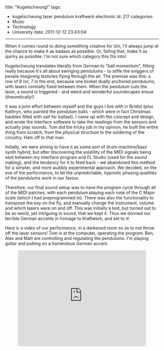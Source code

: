title: "Kugelschwung!"
tags:
  - kugelschwung laser pendulum kraftwerk electronic
id: 217
categories:
  - Music
  - Technology
  - University
date: 2011-12-12 23:43:04
---

When it comes round to doing something creative for Uni, I'll always jump at the chance to make it as badass as possible. Or, failing that, make it as quirky as possible. I'm not sure which category this fits into!

Kugelschwung translates literally from German to "ball momentum", fitting really because it's all about swinging pendulums - to stifle the sniggers of people imagining testicles flying through the air. The premise was this: a row of 8 (or, 7 in the end, because one broke) dually anchored pendulums, with lasers centrally fixed between them. When the pendulum cuts the laser, a sound is triggered - and weird and wonderful soundscapes ensue (theoretically!)

It was a joint effort between myself and the guys I live with in Bristol (plus Kathryn, who painted the pendulum balls - which were in fact Christmas baubles filled with salt for ballast). I came up with the concept and design, and wrote the interface software to take the readings from the sensors and actually play sounds. Tom did the tricky job in my opinion, he built the entire thing from scratch, from the physical structure to the soldering of the circuitry. Hats off to that man.

Initially, we were aiming to have it as some sort of drum-machine/bass synth hybrid, but after discovering the volatility of the MIDI signals being sent between my interface program and FL Studio (used for the sound making), and the tendency for it to feed back - we abandoned this method for a simpler, and more audibly experimental approach. We decided, on the eve of the performance, to let the unpredictable, hypnotic phasing qualities of the pendulums work in our favour.

Therefore, our final sound setup was to have the program cycle through all of the MIDI patches, with each pendulum playing each note of the C Major scale (which I had preprogrammed in). There was also the functionality to transpose the key on the fly, and manually change the instrument, volume and which lasers were on and off. This was initially a test, but turned out to be so weird, yet intriguing in sound, that we kept it. Thus we donned our terrible German accents in homage to Kraftwerk, and set to it!

Here is a video of our performance, in a darkened room so as to not throw off the laser sensors! Tom is at the computer, operating the program. Ben, Alex and Matt are controlling and regulating the pendulums. I'm playing guitar and putting on a horrendous German accent.

<center><iframe src="http://www.youtube.com/embed/Hdwh5XLwZN0" frameborder="0" width="420" height="315"></iframe></center>